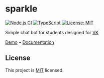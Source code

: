 # sparkle
[![Node.js CI](https://github.com/sashafromlibertalia/sparkle/actions/workflows/node.js.yml/badge.svg)](https://github.com/sashafromlibertalia/sparkle/actions/workflows/node.js.yml)
[![TypeScript](https://badges.frapsoft.com/typescript/awesome/typescript.png?v=101)](https://github.com/ellerbrock/typescript-badges/)
[![License: MIT](https://img.shields.io/badge/License-MIT-yellow.svg)](https://opensource.org/licenses/MIT)

Simple chat bot for students designed for [VK](https://vk.com)

[Demo](https://vk.com/club168462227) • [Documentation](https://rotonda-ui.dev/getting-started)

## License
This project is [MIT](LICENSE) licensed.
